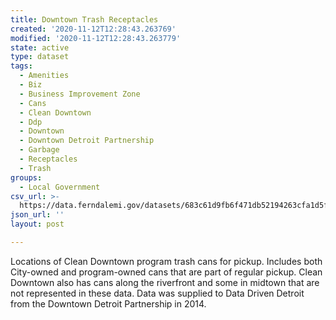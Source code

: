 ```yaml
---
title: Downtown Trash Receptacles
created: '2020-11-12T12:28:43.263769'
modified: '2020-11-12T12:28:43.263779'
state: active
type: dataset
tags:
  - Amenities
  - Biz
  - Business Improvement Zone
  - Cans
  - Clean Downtown
  - Ddp
  - Downtown
  - Downtown Detroit Partnership
  - Garbage
  - Receptacles
  - Trash
groups:
  - Local Government
csv_url: >-
  https://data.ferndalemi.gov/datasets/683c61d9fb6f471db52194263cfa1d5f_0.csv?outSR=%7B%22latestWkid%22%3A3785%2C%22wkid%22%3A102113%7D
json_url: ''
layout: post

---
```

Locations of Clean Downtown program trash cans for pickup. Includes both City-owned and program-owned cans that are part of regular pickup. Clean Downtown also has cans along the riverfront and some in midtown that are not represented in these data. Data was supplied to Data Driven Detroit from the Downtown Detroit Partnership in 2014.
